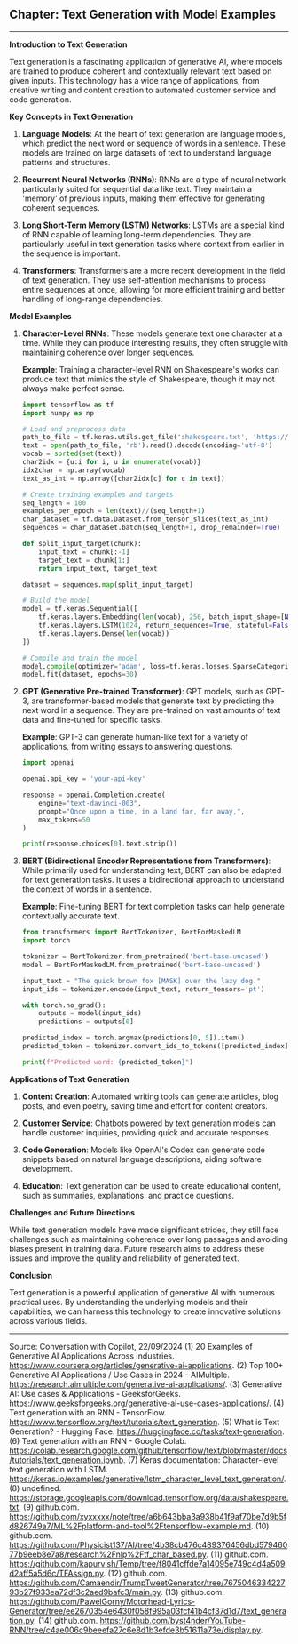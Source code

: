 

## Chapter: Text Generation with Model Examples

---

**Introduction to Text Generation**

Text generation is a fascinating application of generative AI, where models are trained to produce coherent and contextually relevant text based on given inputs. This technology has a wide range of applications, from creative writing and content creation to automated customer service and code generation.

**Key Concepts in Text Generation**

1. **Language Models**: At the heart of text generation are language models, which predict the next word or sequence of words in a sentence. These models are trained on large datasets of text to understand language patterns and structures.

2. **Recurrent Neural Networks (RNNs)**: RNNs are a type of neural network particularly suited for sequential data like text. They maintain a 'memory' of previous inputs, making them effective for generating coherent sequences.

3. **Long Short-Term Memory (LSTM) Networks**: LSTMs are a special kind of RNN capable of learning long-term dependencies. They are particularly useful in text generation tasks where context from earlier in the sequence is important.

4. **Transformers**: Transformers are a more recent development in the field of text generation. They use self-attention mechanisms to process entire sequences at once, allowing for more efficient training and better handling of long-range dependencies.

**Model Examples**

1. **Character-Level RNNs**: These models generate text one character at a time. While they can produce interesting results, they often struggle with maintaining coherence over longer sequences.

   **Example**: Training a character-level RNN on Shakespeare's works can produce text that mimics the style of Shakespeare, though it may not always make perfect sense.

   ```python
   import tensorflow as tf
   import numpy as np

   # Load and preprocess data
   path_to_file = tf.keras.utils.get_file('shakespeare.txt', 'https://storage.googleapis.com/download.tensorflow.org/data/shakespeare.txt')
   text = open(path_to_file, 'rb').read().decode(encoding='utf-8')
   vocab = sorted(set(text))
   char2idx = {u:i for i, u in enumerate(vocab)}
   idx2char = np.array(vocab)
   text_as_int = np.array([char2idx[c] for c in text])

   # Create training examples and targets
   seq_length = 100
   examples_per_epoch = len(text)//(seq_length+1)
   char_dataset = tf.data.Dataset.from_tensor_slices(text_as_int)
   sequences = char_dataset.batch(seq_length+1, drop_remainder=True)

   def split_input_target(chunk):
       input_text = chunk[:-1]
       target_text = chunk[1:]
       return input_text, target_text

   dataset = sequences.map(split_input_target)

   # Build the model
   model = tf.keras.Sequential([
       tf.keras.layers.Embedding(len(vocab), 256, batch_input_shape=[None, None]),
       tf.keras.layers.LSTM(1024, return_sequences=True, stateful=False),
       tf.keras.layers.Dense(len(vocab))
   ])

   # Compile and train the model
   model.compile(optimizer='adam', loss=tf.keras.losses.SparseCategoricalCrossentropy(from_logits=True))
   model.fit(dataset, epochs=30)
   ```

2. **GPT (Generative Pre-trained Transformer)**: GPT models, such as GPT-3, are transformer-based models that generate text by predicting the next word in a sequence. They are pre-trained on vast amounts of text data and fine-tuned for specific tasks.

   **Example**: GPT-3 can generate human-like text for a variety of applications, from writing essays to answering questions.

   ```python
   import openai

   openai.api_key = 'your-api-key'

   response = openai.Completion.create(
       engine="text-davinci-003",
       prompt="Once upon a time, in a land far, far away,",
       max_tokens=50
   )

   print(response.choices[0].text.strip())
   ```

3. **BERT (Bidirectional Encoder Representations from Transformers)**: While primarily used for understanding text, BERT can also be adapted for text generation tasks. It uses a bidirectional approach to understand the context of words in a sentence.

   **Example**: Fine-tuning BERT for text completion tasks can help generate contextually accurate text.

   ```python
   from transformers import BertTokenizer, BertForMaskedLM
   import torch

   tokenizer = BertTokenizer.from_pretrained('bert-base-uncased')
   model = BertForMaskedLM.from_pretrained('bert-base-uncased')

   input_text = "The quick brown fox [MASK] over the lazy dog."
   input_ids = tokenizer.encode(input_text, return_tensors='pt')

   with torch.no_grad():
       outputs = model(input_ids)
       predictions = outputs[0]

   predicted_index = torch.argmax(predictions[0, 5]).item()
   predicted_token = tokenizer.convert_ids_to_tokens([predicted_index])[0]

   print(f"Predicted word: {predicted_token}")
   ```

**Applications of Text Generation**

1. **Content Creation**: Automated writing tools can generate articles, blog posts, and even poetry, saving time and effort for content creators.

2. **Customer Service**: Chatbots powered by text generation models can handle customer inquiries, providing quick and accurate responses.

3. **Code Generation**: Models like OpenAI's Codex can generate code snippets based on natural language descriptions, aiding software development.

4. **Education**: Text generation can be used to create educational content, such as summaries, explanations, and practice questions.

**Challenges and Future Directions**

While text generation models have made significant strides, they still face challenges such as maintaining coherence over long passages and avoiding biases present in training data. Future research aims to address these issues and improve the quality and reliability of generated text.

**Conclusion**

Text generation is a powerful application of generative AI with numerous practical uses. By understanding the underlying models and their capabilities, we can harness this technology to create innovative solutions across various fields.

---
Source: Conversation with Copilot, 22/09/2024
(1) 20 Examples of Generative AI Applications Across Industries. https://www.coursera.org/articles/generative-ai-applications.
(2) Top 100+ Generative AI Applications / Use Cases in 2024 - AIMultiple. https://research.aimultiple.com/generative-ai-applications/.
(3) Generative AI: Use cases & Applications - GeeksforGeeks. https://www.geeksforgeeks.org/generative-ai-use-cases-applications/.
(4) Text generation with an RNN - TensorFlow. https://www.tensorflow.org/text/tutorials/text_generation.
(5) What is Text Generation? - Hugging Face. https://huggingface.co/tasks/text-generation.
(6) Text generation with an RNN - Google Colab. https://colab.research.google.com/github/tensorflow/text/blob/master/docs/tutorials/text_generation.ipynb.
(7) Keras documentation: Character-level text generation with LSTM. https://keras.io/examples/generative/lstm_character_level_text_generation/.
(8) undefined. https://storage.googleapis.com/download.tensorflow.org/data/shakespeare.txt.
(9) github.com. https://github.com/xyxxxxx/note/tree/a6b643bba3a938b41f9af70be7d9b5fd826749a7/ML%2Fplatform-and-tool%2Ftensorflow-example.md.
(10) github.com. https://github.com/Physicist137/AI/tree/4b38cb476c489376456dbd57946077b9eeb8e7a8/research%2Fnlp%2Ftf_char_based.py.
(11) github.com. https://github.com/kapurvish/Temp/tree/f8041cffde7a14095e749c4d4a509d2aff5a5d6c/TFAssign.py.
(12) github.com. https://github.com/Camaendir/TrumpTweetGenerator/tree/767504633422793b27f933ea72df3c2aed9bafc3/main.py.
(13) github.com. https://github.com/PawelGorny/Motorhead-Lyrics-Generator/tree/ee2670354e6430f058f995a03fcf41b4cf37d1d7/text_generation.py.
(14) github.com. https://github.com/byst4nder/YouTube-RNN/tree/c4ae006c9beeefa27c6e8d1b3efde3b51611a73e/display.py.
